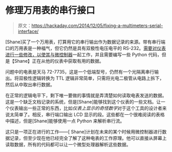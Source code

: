 # 修理万用表的串行接口

> 原文：<https://hackaday.com/2014/12/05/fixing-a-multimeters-serial-interface/>

[Shane]买了一个万用表，打算用它的串行输出作为数据记录的来源。带有串行端口的万用表是一种福气，但它仍然是具有双极性电压电平的 RS-232。[需要对仪表进行一些修改，以使其与微控制器](http://www.wattnotions.com/tenma-72-7735-serial-interface/)一起工作，并且需要编写一些 Python 代码，但是【Shane】正在从他的仪表中获取有用的数据。

问题中的电表是天马 72-7735，这是一个低端型号，仍然有一个光隔离串行输出。将双极性逻辑转换为 TTL 逻辑非常简单，只需将光电二极管从电路上拆下，然后从中取出串行数据。

在正常的逻辑电平下，剩下唯一要做的事情就是弄清楚如何读取电表发送的数据。这是一个缺乏文档记录的系统，但是[Shane]能够找到这个仪表的一些文档。让一个仪表输出一些正常的东西，比如*仪表上显示的奇怪数字*对于这个工具的设计者来说太简单了。相反，串行端口输出 LCD 显示的段。这些都在一个很难阅读的表格中描述，但是[Shane]能够使用一点 Python 来解析串行流。

这只是一项正在进行的工作——[ Shane]计划在未来的某个时候用微控制器进行数据记录，但至少现在他已经完全了解了这种电表的工作原理。他可以直接从屏幕上读取数据，所有的代码都可以让一个微型处理器解析这些数据。